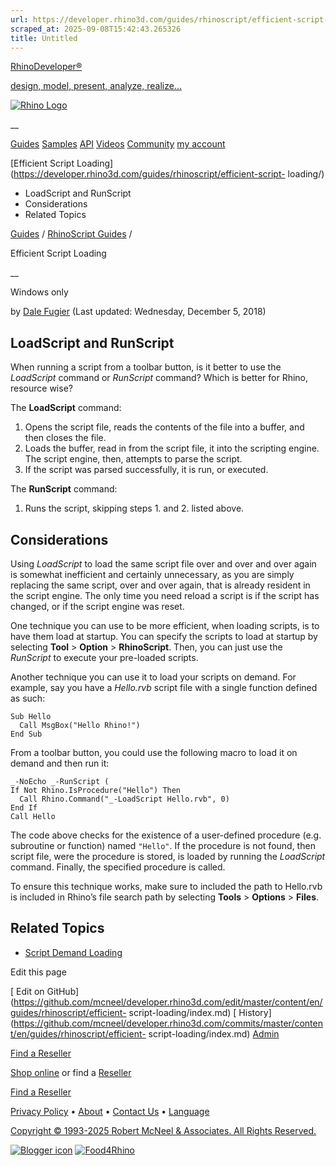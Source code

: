 ```yaml
---
url: https://developer.rhino3d.com/guides/rhinoscript/efficient-script-loading/
scraped_at: 2025-09-08T15:42:43.265326
title: Untitled
---
```


[RhinoDeveloper®](/)

[design, model, present, analyze, realize...](/)

[![Rhino Logo](https://developer.rhino3d.com/images/rhinodevlogo.png)](/)

__

[Guides](https://developer.rhino3d.com/guides)
[Samples](https://developer.rhino3d.com/samples)
[API](https://developer.rhino3d.com/api)
[Videos](https://developer.rhino3d.com/videos)
[Community](https://discourse.mcneel.com/c/rhino-developer) [my account
](https://www.rhino3d.com/my-account/ "Manage your account, licenses, and
teams")

[Efficient Script
Loading](https://developer.rhino3d.com/guides/rhinoscript/efficient-script-
loading/)

  * LoadScript and RunScript
  * Considerations
  * Related Topics

[Guides](https://developer.rhino3d.com/en/guides/) / [RhinoScript
Guides](https://developer.rhino3d.com/en/guides/rhinoscript/) /

Efficient Script Loading

__

Windows only

by [Dale Fugier](https://discourse.mcneel.com/u/dale/) (Last updated:
Wednesday, December 5, 2018)

## LoadScript and RunScript

When running a script from a toolbar button, is it better to use the
_LoadScript_ command or _RunScript_ command? Which is better for Rhino,
resource wise?

The **LoadScript** command:

  1. Opens the script file, reads the contents of the file into a buffer, and then closes the file.
  2. Loads the buffer, read in from the script file, it into the scripting engine. The script engine, then, attempts to parse the script.
  3. If the script was parsed successfully, it is run, or executed.

The **RunScript** command:

  1. Runs the script, skipping steps 1. and 2. listed above.

## Considerations

Using _LoadScript_ to load the same script file over and over and over again
is somewhat inefficient and certainly unnecessary, as you are simply replacing
the same script, over and over again, that is already resident in the script
engine. The only time you need reload a script is if the script has changed,
or if the script engine was reset.

One technique you can use to be more efficient, when loading scripts, is to
have them load at startup. You can specify the scripts to load at startup by
selecting **Tool** > **Option** > **RhinoScript**. Then, you can just use the
_RunScript_ to execute your pre-loaded scripts.

Another technique you can use it to load your scripts on demand. For example,
say you have a _Hello.rvb_ script file with a single function defined as such:

    
    
    Sub Hello
      Call MsgBox("Hello Rhino!")
    End Sub
    

From a toolbar button, you could use the following macro to load it on demand
and then run it:

    
    
    _-NoEcho _-RunScript (
    If Not Rhino.IsProcedure("Hello") Then
      Call Rhino.Command("_-LoadScript Hello.rvb", 0)
    End If
    Call Hello
    

The code above checks for the existence of a user-defined procedure (e.g.
subroutine or function) named `"Hello"`. If the procedure is not found, then
script file, were the procedure is stored, is loaded by running the
_LoadScript_ command. Finally, the specified procedure is called.

To ensure this technique works, make sure to included the path to Hello.rvb is
included in Rhino’s file search path by selecting **Tools** > **Options** >
**Files**.

## Related Topics

  * [Script Demand Loading](https://developer.rhino3d.com/guides/rhinoscript/script-demand-load/)

Edit this page

[ Edit on
GitHub](https://github.com/mcneel/developer.rhino3d.com/edit/master/content/en/guides/rhinoscript/efficient-
script-loading/index.md) [
History](https://github.com/mcneel/developer.rhino3d.com/commits/master/content/en/guides/rhinoscript/efficient-
script-loading/index.md) [ Admin](https://developer.rhino3d.com/admin)

[Find a Reseller](https://www.rhino3d.com/sales)

[Shop online](https://www.rhino3d.com/store) or find a
[Reseller](https://www.rhino3d.com/sales)

[Find a Reseller](https://www.rhino3d.com/sales)

[Privacy Policy](https://www.rhino3d.com/privacy) •
[About](https://www.rhino3d.com/mcneel/about) • [Contact
Us](https://www.rhino3d.com/mcneel/contact) • [
Language](https://www.rhino3d.com/language "Change to a different region or
language")

[Copyright © 1993-2025 Robert McNeel & Associates. All Rights
Reserved.](https://www.rhino3d.com/mcneel/about)

[](https://www.facebook.com/McNeelRhinoceros/)
[](https://twitter.com/bobmcneel) [](https://www.linkedin.com/groups/75313/)
[](https://www.youtube.com/user/RhinoGuide/videos) [](https://vimeo.com/rhino)
[![Blogger
icon](https://developer.rhino3d.com/images/blogger.svg)](http://blog.rhino3d.com/)
[![Food4Rhino](https://developer.rhino3d.com/images/f4r_icon_01.svg)](https://www.food4rhino.com)


